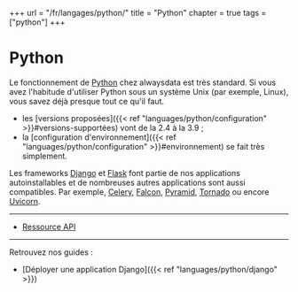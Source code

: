 +++
url = "/fr/langages/python/"
title = "Python"
chapter = true
tags = ["python"]
+++

# Python

Le fonctionnement de [Python](https://www.python.org) chez alwaysdata est très standard. Si vous avez l'habitude d'utiliser Python sous un système Unix (par exemple, Linux), vous savez déjà presque tout ce qu'il faut.

* les [versions proposées]({{< ref "languages/python/configuration" >}}#versions-supportées) vont de la 2.4 à la 3.9 ;
* la [configuration d'environnement]({{< ref "languages/python/configuration" >}}#environnement) se fait très simplement.

Les frameworks [Django](https://www.djangoproject.com/) et [Flask](https://flask.palletsprojects.com/) font partie de nos applications autoinstallables et de nombreuses autres applications sont aussi compatibles. Par exemple, [Celery](https://docs.celeryproject.org/en/stable/), [Falcon](https://falconframework.org/), [Pyramid](https://trypyramid.com/), [Tornado](http://www.tornadoweb.org/) ou encore [Uvicorn](https://www.uvicorn.org/).

---
* [Ressource API](https://api.alwaysdata.com/v1/environment/python/doc/)

---
Retrouvez nos guides :

* [Déployer une application Django]({{< ref "languages/python/django" >}})
